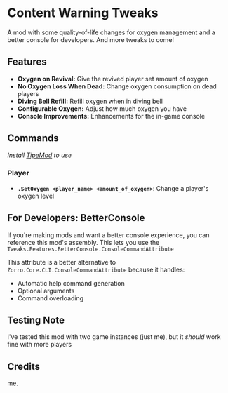 # Content Warning Tweaks

A mod with some quality-of-life changes for oxygen management and a better console for developers.
And more tweaks to come!

## Features
- **Oxygen on Revival:** Give the revived player set amount of oxygen
- **No Oxygen Loss When Dead:** Change oxygen consumption on dead players
- **Diving Bell Refill:** Refill oxygen when in diving bell
- **Configurable Oxygen:** Adjust how much oxygen you have
- **Console Improvements:** Enhancements for the in-game console

## Commands
*Install [TipeMod](https://thunderstore.io/c/content-warning/p/Tipe/TipeMod/) to use*
### Player
- **`.SetOxygen <player_name> <amount_of_oxygen>`**: Change a player's oxygen level

## For Developers: BetterConsole
If you're making mods and want a better console experience, you can reference this mod's assembly. This lets you use the `Tweaks.Features.BetterConsole.ConsoleCommandAttribute`

This attribute is a better alternative to `Zorro.Core.CLI.ConsoleCommandAttribute` because it handles:
- Automatic help command generation
- Optional arguments
- Command overloading

## Testing Note
I've tested this mod with two game instances (just me), but it *should* work fine with more players

## Credits
me.